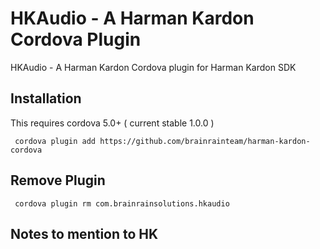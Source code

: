 HKAudio - A Harman Kardon Cordova Plugin
=========================================

HKAudio - A Harman Kardon Cordova plugin for Harman Kardon SDK


## Installation

This requires cordova 5.0+ ( current stable 1.0.0 )

     cordova plugin add https://github.com/brainrainteam/harman-kardon-cordova


## Remove Plugin
     cordova plugin rm com.brainrainsolutions.hkaudio


## Notes to mention to HK

